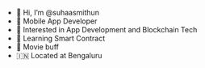 - 👋 Hi, I’m @suhaasmithun
- :gem: Mobile App Developer
- 👀 Interested in App Development and Blockchain Tech
- 🌱 Learning Smart Contract
- :movie_camera: Movie buff
- 🇮🇳 Located at Bengaluru

<!---
suhaasmithun/suhaasmithun is a ✨ special ✨ repository because its `README.md` (this file) appears on your GitHub profile.
You can click the Preview link to take a look at your changes.
--->
